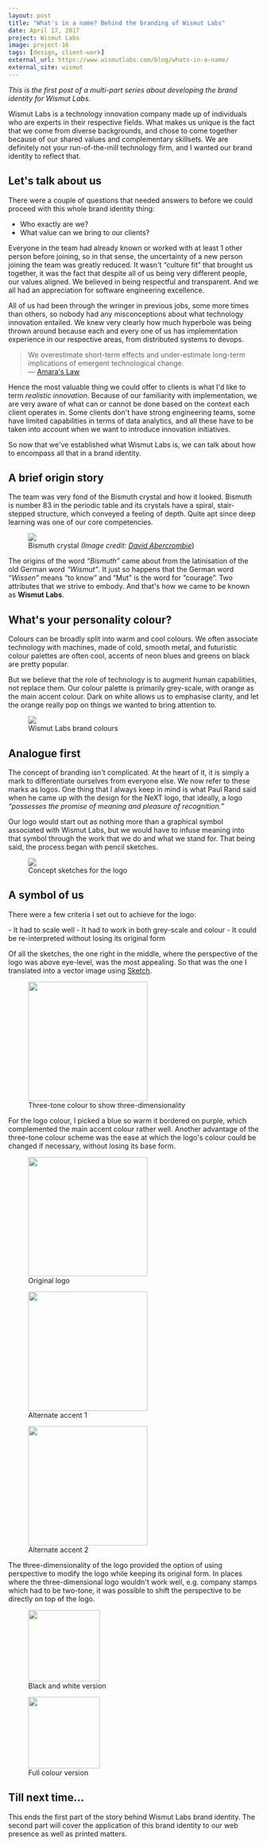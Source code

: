 ```yaml
---
layout: post
title: "What's in a name? Behind the branding of Wismut Labs"
date: April 17, 2017
project: Wismut Labs
image: project-16
tags: [design, client-work]
external_url: https://www.wismutlabs.com/blog/whats-in-a-name/
external_site: wismut
---
```

*This is the first post of a multi-part series about developing the brand identity for Wismut Labs.*

Wismut Labs is a technology innovation company made up of individuals who are experts in their respective fields. What makes us unique is the fact that we come from diverse backgrounds, and chose to come together because of our shared values and complementary skillsets. We are definitely not your run-of-the-mill technology firm, and I wanted our brand identity to reflect that.

## Let's talk about us

There were a couple of questions that needed answers to before we could proceed with this whole brand identity thing:
- Who exactly are we?
- What value can we bring to our clients?

Everyone in the team had already known or worked with at least 1 other person before joining, so in that sense, the uncertainty of a new person joining the team was greatly reduced. It wasn't “culture fit” that brought us together, it was the fact that despite all of us being very different people, our values aligned. We believed in being respectful and transparent. And we all had an appreciation for software engineering excellence.

All of us had been through the wringer in previous jobs, some more times than others, so nobody had any misconceptions about what technology innovation entailed. We knew very clearly how much hyperbole was being thrown around because each and every one of us has implementation experience in our respective areas, from distributed systems to devops.

> We overestimate short-term effects and under-estimate long-term implications of emergent technological change.  
— [Amara's Law](http://www.rexblog.com/2007/06/15/16955)

Hence the most valuable thing we could offer to clients is what I'd like to term *realistic innovation*. Because of our familiarity with implementation, we are very aware of what can or cannot be done based on the context each client operates in. Some clients don't have strong engineering teams, some have limited capabilities in terms of data analytics, and all these have to be taken into account when we want to introduce innovation initiatives.

So now that we've established what Wismut Labs is, we can talk about how to encompass all that in a brand identity.

## A brief origin story

The team was very fond of the Bismuth crystal and how it looked. Bismuth is number 83 in the periodic table and its crystals have a spiral, stair-stepped structure, which conveyed a feeling of depth. Quite apt since deep learning was one of our core competencies.

<figure>
    <img src="{{ site.url }}/assets/img/posts/fe-branding/bismuth.jpg" srcset="{{ site.url }}/assets/img/posts/fe-branding/bismuth@2x.jpg 2x" />
    <figcaption>Bismuth crystal <em>(Image credit: <a href="https://www.flickr.com/photos/albategnius/5109110719">David Abercrombie</a></em>)</figcaption>
</figure>

The origins of the word <em>“Bismuth”</em> came about from the latinisation of the old German word <em>“Wismut”</em>. It just so happens that the German word <em>“Wissen”</em> means “to know” and <en>”Mut”</en> is the word for ”courage”. Two attributes that we strive to embody. And that's how we came to be known as <strong>Wismut Labs</strong>.

## What's your personality colour?

Colours can be broadly split into warm and cool colours. We often associate technology with machines, made of cold, smooth metal, and futuristic colour palettes are often cool, accents of neon blues and greens on black are pretty popular.

But we believe that the role of technology is to augment human capabilities, not replace them. Our colour palette is primarily grey-scale, with orange as the main accent colour. Dark on white allows us to emphasise clarity, and let the orange really pop on things we wanted to bring attention to.

<figure>
    <img style="max-width:25em;" src="{{ site.url }}/assets/img/posts/fe-branding/colours.svg">
    <figcaption>Wismut Labs brand colours</figcaption>
</figure>

## Analogue first

The concept of branding isn't complicated. At the heart of it, it is simply a mark to differentiate ourselves from everyone else. We now refer to these marks as logos. One thing that I always keep in mind is what Paul Rand said when he came up with the design for the NeXT logo, that ideally, a logo <em>“possesses the promise of meaning and pleasure of recognition.”</em>

Our logo would start out as nothing more than a graphical symbol associated with Wismut Labs, but we would have to infuse meaning into that symbol through the work that we do and what we stand for. That being said, the process began with pencil sketches.

<figure>
    <img src="{{ site.url }}/assets/img/posts/fe-branding/sketches.jpg" srcset="{{ site.url }}/assets/img/posts/fe-branding/sketches@2x.jpg 2x" />
    <figcaption>Concept sketches for the logo</figcaption>
</figure>

## A symbol of us

<p class="l-prelist">There were a few criteria I set out to achieve for the logo:</p>
- It had to scale well
- It had to work in both grey-scale and colour
- It could be re-interpreted without losing its original form

Of all the sketches, the one right in the middle, where the perspective of the logo was above eye-level, was the most appealing. So that was the one I translated into a vector image using [Sketch](https://sketchapp.com/).

<figure>
    <img style="height:7em;width:7em;height:25vmin;width:25vmin" src="{{ site.url }}/assets/img/posts/fe-branding/greyscale.svg">
    <figcaption>Three-tone colour to show three-dimensionality</figcaption>
</figure>

For the logo colour, I picked a blue so warm it bordered on purple, which complemented the main accent colour rather well. Another advantage of the three-tone colour scheme was the ease at which the logo's colour could be changed if necessary, without losing its base form. 

<div class="l-figwrapper">
    <figure class="l-multiple">
        <img style="height:7em;width:7em;height:25vmin;width:25vmin" src="{{ site.url }}/assets/img/posts/fe-branding/logo.svg" />
        <figcaption>Original logo</figcaption>
    </figure>
    <figure class="l-multiple">
        <img style="height:7em;width:7em;height:25vmin;width:25vmin" src="{{ site.url }}/assets/img/posts/fe-branding/alt-logo1.svg" />
        <figcaption>Alternate accent 1</figcaption>
    </figure>
     <figure class="l-multiple">
        <img style="height:7em;width:7em;height:25vmin;width:25vmin" src="{{ site.url }}/assets/img/posts/fe-branding/alt-logo2.svg" />
        <figcaption>Alternate accent 2</figcaption>
    </figure>
</div>

The three-dimensionality of the logo provided the option of using perspective to modify the logo while keeping its original form. In places where the three-dimensional logo wouldn't work well, e.g. company stamps which had to be two-tone, it was possible to shift the perspective to be directly on top of the logo. 

<div class="l-figwrapper">
    <figure class="l-multiple">
        <img style="height:4em;width:4em;height:15vmin;width:15vmin" src="{{ site.url }}/assets/img/posts/fe-branding/stamp.svg" />
        <figcaption>Black and white version</figcaption>
    </figure>
     <figure class="l-multiple">
        <img style="height:4em;width:4em;height:15vmin;width:15vmin" src="{{ site.url }}/assets/img/posts/fe-branding/favicon.svg" />
        <figcaption>Full colour version</figcaption>
    </figure>
</div>

## Till next time...

This ends the first part of the story behind Wismut Labs brand identity. The second part will cover the application of this brand identity to our web presence as well as printed matters.
